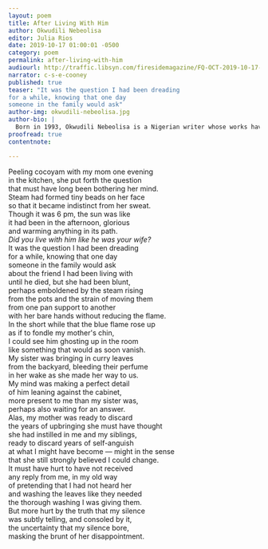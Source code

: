 ```yaml
---
layout: poem
title: After Living With Him
author: Okwudili Nebeolisa
editor: Julia Rios
date: 2019-10-17 01:00:01 -0500
category: poem
permalink: after-living-with-him
audiourl: http://traffic.libsyn.com/firesidemagazine/FQ-OCT-2019-10-17-After_Living_With_Him.mp3
narrator: c-s-e-cooney
published: true
teaser: "It was the question I had been dreading
for a while, knowing that one day
someone in the family would ask"
author-img: okwudili-nebeolisa.jpg
author-bio: |
  Born in 1993, Okwudili Nebeolisa is a Nigerian writer whose works have appeared in _Threepenny Review_and anthologies from Commonwealth Writers, and have been nominated for a Pushcart Prize by The _Cincinnati Review_, _Salamander Magazine_, and _Beloit Poetry Journal_. His works have been shortlisted for the Gerald Kraak Award, The Sillerman First Book Prize for African Poetry, and the Tom Howard/John H Reid Fiction and Essay Contest Award.
proofread: true
contentnote:

---
```


Peeling cocoyam with my mom one evening<br/>
in the kitchen, she put forth the question<br/>
that must have long been bothering her mind.<br/>
Steam had formed tiny beads on her face<br/>
so that it became indistinct from her sweat.<br/>
Though it was 6 pm, the sun was like<br/>
it had been in the afternoon, glorious<br/>
and warming anything in its path.<br/>
_Did you live with him like he was your wife?_<br/>
It was the question I had been dreading<br/>
for a while, knowing that one day<br/>
someone in the family would ask<br/>
about the friend I had been living with<br/>
until he died, but she had been blunt,<br/>
perhaps emboldened by the steam rising<br/>
from the pots and the strain of moving them<br/>
from one pan support to another<br/>
with her bare hands without reducing the flame.<br/>
In the short while that the blue flame rose up<br/>
as if to fondle my mother's chin,<br/>
I could see him ghosting up in the room<br/>
like something that would as soon vanish.<br/>
My sister was bringing in curry leaves<br/>
from the backyard, bleeding their perfume<br/>
in her wake as she made her way to us.<br/>
My mind was making a perfect detail<br/>
of him leaning against the cabinet,<br/>
more present to me than my sister was,<br/>
perhaps also waiting for an answer.<br/>
Alas, my mother was ready to discard<br/>
the years of upbringing she must have thought<br/>
she had instilled in me and my siblings,<br/>
ready to discard years of self-anguish<br/>
at what I might have become — might in the sense<br/>
that she still strongly believed I could change.<br/>
It must have hurt to have not received<br/>
any reply from me, in my old way<br/>
of pretending that I had not heard her<br/>
and washing the leaves like they needed<br/>
the thorough washing I was giving them.<br/>
But more hurt by the truth that my silence<br/>
was subtly telling, and consoled by it,<br/>
the uncertainty that my silence bore,<br/>
masking the brunt of her disappointment.<br/>
